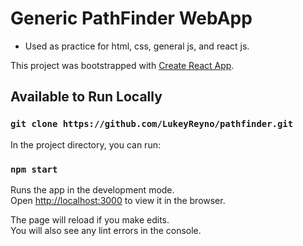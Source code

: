 # Generic PathFinder WebApp

- Used as practice for html, css, general js, and react js.

This project was bootstrapped with [Create React App](https://github.com/facebook/create-react-app).

## Available to Run Locally

### `git clone https://github.com/LukeyReyno/pathfinder.git`

In the project directory, you can run:

### `npm start`

Runs the app in the development mode.\
Open [http://localhost:3000](http://localhost:3000) to view it in the browser.

The page will reload if you make edits.\
You will also see any lint errors in the console.
